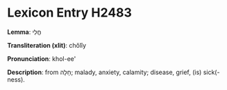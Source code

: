 # Lexicon Entry H2483

**Lemma**: חֳלִי

**Transliteration (xlit)**: chŏlîy

**Pronunciation**: khol-ee'

**Description**:
from חָלָה; malady, anxiety, calamity; disease, grief, (is) sick(-ness).
